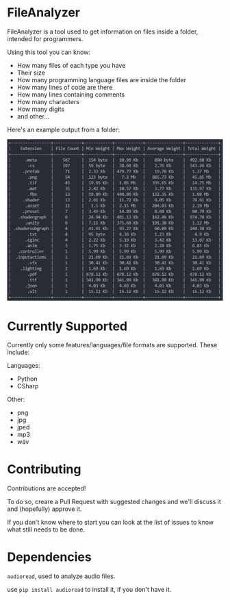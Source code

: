 # FileAnalyzer

FileAnalyzer is a tool used to get information on files inside a folder, intended for programmers.

Using this tool you can know:
- How many files of each type you have
- Their size
- How many programming language files are inside the folder
- How many lines of code are there
- How many lines containing comments
- How many characters
- How many digits
- and other...
  
Here's an example output from a folder:

![](Example_Output.png)

# Currently Supported

Currently only some features/languages/file formats are supported. These include:

Languages:
- Python
- CSharp

Other:
- png
- jpg
- jped
- mp3
- wav

# Contributing
Contributions are accepted!

To do so, creare a Pull Request with suggested changes and we'll discuss it and (hopefully) approve it.

If you don't know where to start you can look at the list of issues to know what still needs to be done.

# Dependencies

`audioread`, used to analyze audio files.

use `pip install audioread` to install it, if you don't have it.
